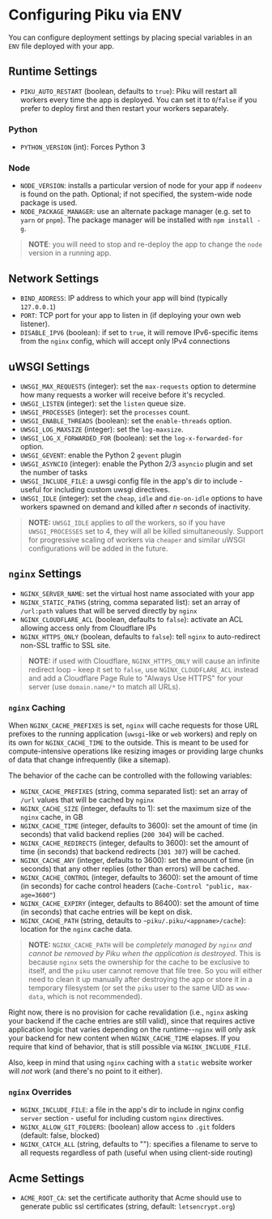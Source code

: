 # Configuring Piku via ENV

You can configure deployment settings by placing special variables in an `ENV` file deployed with your app.

## Runtime Settings

* `PIKU_AUTO_RESTART` (boolean, defaults to `true`): Piku will restart all workers every time the app is deployed. You can set it to `0`/`false` if you prefer to deploy first and then restart your workers separately.

### Python

* `PYTHON_VERSION` (int): Forces Python 3

### Node

* `NODE_VERSION`: installs a particular version of node for your app if `nodeenv` is found on the path. Optional; if not specified, the system-wide node  package is used.
* `NODE_PACKAGE_MANAGER`: use an alternate package manager (e.g. set to `yarn` or `pnpm`). The package manager will be installed with `npm install -g`.

> **NOTE**: you will need to stop and re-deploy the app to change the `node` version in a running app.

## Network Settings

* `BIND_ADDRESS`: IP address to which your app will bind (typically `127.0.0.1`)
* `PORT`: TCP port for your app to listen in (if deploying your own web listener).
* `DISABLE_IPV6` (boolean): if set to `true`, it will remove IPv6-specific items from the `nginx` config, which will accept only IPv4 connections

## uWSGI Settings

* `UWSGI_MAX_REQUESTS` (integer): set the `max-requests` option to determine how many requests a worker will receive before it's recycled.
* `UWSGI_LISTEN` (integer): set the `listen` queue size.
* `UWSGI_PROCESSES` (integer): set the `processes` count.
* `UWSGI_ENABLE_THREADS` (boolean): set the `enable-threads` option.
* `UWSGI_LOG_MAXSIZE` (integer): set the `log-maxsize`.
* `UWSGI_LOG_X_FORWARDED_FOR` (boolean): set the `log-x-forwarded-for` option.
* `UWSGI_GEVENT`: enable the Python 2 `gevent` plugin
* `UWSGI_ASYNCIO` (integer): enable the Python 2/3 `asyncio` plugin and set the number of tasks
* `UWSGI_INCLUDE_FILE`: a uwsgi config file in the app's dir to include - useful for including custom uwsgi directives.
* `UWSGI_IDLE` (integer): set the `cheap`, `idle` and `die-on-idle` options to have workers spawned on demand and killed after _n_ seconds of inactivity. 

> **NOTE:** `UWSGI_IDLE` applies to _all_ the workers, so if you have `UWSGI_PROCESSES` set to 4, they will all be killed simultaneously. Support for progressive scaling of workers via `cheaper` and similar uWSGI configurations will be added in the future. 

## `nginx` Settings

* `NGINX_SERVER_NAME`: set the virtual host name associated with your app
* `NGINX_STATIC_PATHS` (string, comma separated list): set an array of `/url:path` values that will be served directly by `nginx`
* `NGINX_CLOUDFLARE_ACL` (boolean, defaults to `false`): activate an ACL allowing access only from Cloudflare IPs
* `NGINX_HTTPS_ONLY` (boolean, defaults to `false`): tell `nginx` to auto-redirect non-SSL traffic to SSL site. 

> **NOTE:** if used with Cloudflare, `NGINX_HTTPS_ONLY` will cause an infinite redirect loop - keep it set to `false`, use `NGINX_CLOUDFLARE_ACL` instead and add a Cloudflare Page Rule to "Always Use HTTPS" for your server (use `domain.name/*` to match all URLs). 

### `nginx` Caching

When `NGINX_CACHE_PREFIXES` is set, `nginx` will cache requests for those URL prefixes to the running application (`uwsgi`-like or `web` workers) and reply on its own for `NGINX_CACHE_TIME` to the outside. This is meant to be used for compute-intensive operations like resizing images or providing large chunks of data that change infrequently (like a sitemap). 

The behavior of the cache can be controlled with the following variables:

* `NGINX_CACHE_PREFIXES` (string, comma separated list): set an array of `/url` values that will be cached by `nginx`
* `NGINX_CACHE_SIZE` (integer, defaults to 1): set the maximum size of the `nginx` cache, in GB
* `NGINX_CACHE_TIME` (integer, defaults to 3600): set the amount of time (in seconds) that valid backend replies (`200 304`) will be cached.
* `NGINX_CACHE_REDIRECTS` (integer, defaults to 3600): set the amount of time (in seconds) that backend redirects (`301 307`) will be cached.
* `NGINX_CACHE_ANY` (integer, defaults to 3600): set the amount of time (in seconds) that any other replies (other than errors) will be cached.
* `NGINX_CACHE_CONTROL` (integer, defaults to 3600): set the amount of time (in seconds) for cache control headers (`Cache-Control "public, max-age=3600"`)
* `NGINX_CACHE_EXPIRY` (integer, defaults to 86400): set the amount of time (in seconds) that cache entries will be kept on disk.
* `NGINX_CACHE_PATH` (string, detaults to `~piku/.piku/<appname>/cache`): location for the `nginx` cache data.

> **NOTE:** `NGINX_CACHE_PATH` will be _completely managed by `nginx` and cannot be removed by Piku when the application is destroyed_. This is because `nginx` sets the ownership for the cache to be exclusive to itself, and the `piku` user cannot remove that file tree. So you will either need to clean it up manually after destroying the app or store it in a temporary filesystem (or set the `piku` user to the same UID as `www-data`, which is not recommended).

Right now, there is no provision for cache revalidation (i.e., `nginx` asking your backend if the cache entries are still valid), since that requires active application logic that varies depending on the runtime--`nginx` will only ask your backend for new content when `NGINX_CACHE_TIME` elapses. If you require that kind of behavior, that is still possible via `NGINX_INCLUDE_FILE`.

Also, keep in mind that using `nginx` caching with a `static` website worker will _not_ work (and there's no point to it either).

### `nginx` Overrides

* `NGINX_INCLUDE_FILE`: a file in the app's dir to include in nginx config `server` section - useful for including custom `nginx` directives.
* `NGINX_ALLOW_GIT_FOLDERS`: (boolean) allow access to `.git` folders (default: false, blocked)
* `NGINX_CATCH_ALL` (string, defaults to ""): specifies a filename to serve to all requests regardless of path (useful when using client-side routing)


## Acme Settings

* `ACME_ROOT_CA`: set the certificate authority that Acme should use to generate public ssl certificates (string, default: `letsencrypt.org`)
